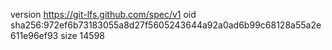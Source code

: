 version https://git-lfs.github.com/spec/v1
oid sha256:972ef6b73183055a8d27f5605243644a92a0ad6b99c68128a55a2e611e96ef93
size 14598
